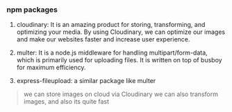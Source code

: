 

### npm packages
1. cloudinary: It is an amazing product for storing, transforming, and optimizing your media. By using Cloudinary, we can optimize our images and make our websites faster and increase user experience.

2. multer: It is a node.js middleware for handling multipart/form-data, which is primarily used for uploading files. It is written on top of busboy for maximum efficiency.

3. express-fileupload: a similar package like multer

> we can store images on cloud via Cloudinary
> we can also transform images, and also its quite fast